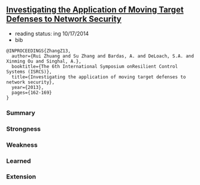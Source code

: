 ## [Investigating the Application of Moving Target Defenses to Network Security](http://ieeexplore.ieee.org/xpls/abs_all.jsp?arnumber=6623770)

- reading status: ing 10/17/2014
- bib
```
@INPROCEEDINGS{ZhangZ13, 
  author={Rui Zhuang and Su Zhang and Bardas, A. and DeLoach, S.A. and Xinming Ou and Singhal, A.}, 
  booktitle={The 6th International Symposium onResilient Control Systems (ISRCS)}, 
  title={Investigating the application of moving target defenses to network security}, 
  year={2013}, 
  pages={162-169}
}
```


### Summary

### Strongness

### Weakness

### Learned 


### Extension


